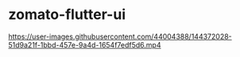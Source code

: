 # zomato-flutter-ui

https://user-images.githubusercontent.com/44004388/144372028-51d9a21f-1bbd-457e-9a4d-1654f7edf5d6.mp4

